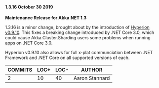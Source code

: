 #### 1.3.16 October 30 2019 ####
**Maintenance Release for Akka.NET 1.3**

1.3.16 is a minor change, brought about by the introduction of [Hyperion v0.9.10](https://github.com/akkadotnet/Hyperion/releases/tag/0.9.10). This fixes a breaking change introduced by .NET Core 3.0, which could cause Akka.Cluster.Sharding users some problems when running apps on .NET Core 3.0.

Hyperion v0.9.10 also allows for full x-plat communciation between .NET Framework and .NET Core on all supported versions of each.

| COMMITS | LOC+ | LOC- | AUTHOR |
| --- | --- | --- | --- |
| 2 | 10 | 40 | Aaron Stannard |